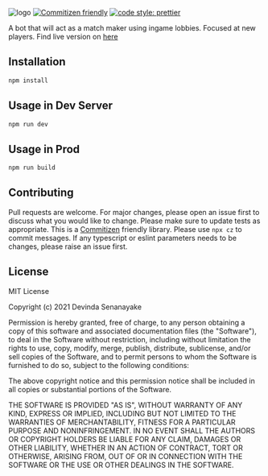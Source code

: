 ![logo](https://i.imgur.com/EiSGRWf.png)
[![Commitizen friendly](https://img.shields.io/badge/commitizen-friendly-brightgreen.svg)](http://commitizen.github.io/cz-cli/)
[![code style: prettier](https://img.shields.io/badge/code_style-prettier-ff69b4.svg?style=flat-square)](https://github.com/prettier/prettier)

A bot that will act as a match maker using ingame lobbies. Focused at new players.
Find live version on [here](http://lobbyfinder.devinda.me/)

## Installation

```bash
npm install
```

## Usage in Dev Server

```bash
npm run dev
```

## Usage in Prod

```bash
npm run build
```

## Contributing

Pull requests are welcome. For major changes, please open an issue first to discuss what you would like to change.
Please make sure to update tests as appropriate. This is a [Commitizen](https://github.com/commitizen) friendly library. Please use `npx cz` to commit messages. If any typescript or eslint parameters needs to be changes, please raise an issue first.

## License

MIT License

Copyright (c) 2021 Devinda Senanayake

Permission is hereby granted, free of charge, to any person obtaining a copy
of this software and associated documentation files (the "Software"), to deal
in the Software without restriction, including without limitation the rights
to use, copy, modify, merge, publish, distribute, sublicense, and/or sell
copies of the Software, and to permit persons to whom the Software is
furnished to do so, subject to the following conditions:

The above copyright notice and this permission notice shall be included in all
copies or substantial portions of the Software.

THE SOFTWARE IS PROVIDED "AS IS", WITHOUT WARRANTY OF ANY KIND, EXPRESS OR
IMPLIED, INCLUDING BUT NOT LIMITED TO THE WARRANTIES OF MERCHANTABILITY,
FITNESS FOR A PARTICULAR PURPOSE AND NONINFRINGEMENT. IN NO EVENT SHALL THE
AUTHORS OR COPYRIGHT HOLDERS BE LIABLE FOR ANY CLAIM, DAMAGES OR OTHER
LIABILITY, WHETHER IN AN ACTION OF CONTRACT, TORT OR OTHERWISE, ARISING FROM,
OUT OF OR IN CONNECTION WITH THE SOFTWARE OR THE USE OR OTHER DEALINGS IN THE
SOFTWARE.
